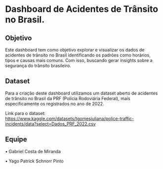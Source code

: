 # Dashboard de Acidentes de Trânsito no Brasil.

## Objetivo

Este dashboard tem como objetivo explorar e visualizar os dados de acidentes de trânsito no Brasil identificando os padrões como horários, tipos e causas mais comuns. Com isso, buscando gerar insights sobre a segurança do trânsito brasileiro.

## Dataset

Para a criação deste dashboard utilizamos um dataset aberto de acidentes de trânsito no Brasil da PRF (Polícia Rodoviária Federal), mais especificamente os registrados no ano de 2022.

Link para o dataset: https://www.kaggle.com/datasets/tgomesjuliana/police-traffic-incidents/data?select=Dados_PRF_2022.csv

## Equipe

• Gabriel Costa de Miranda

• Yago Patrick Schnorr Pinto
